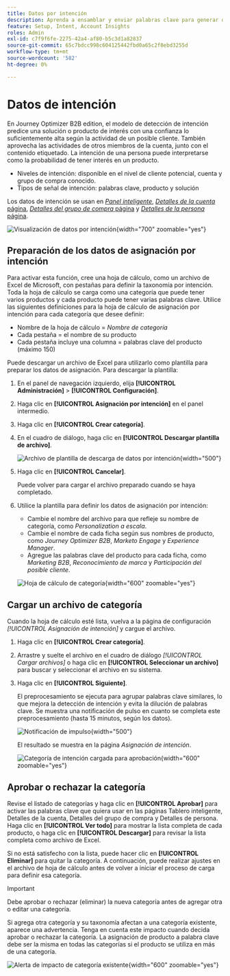 ```yaml
---
title: Datos por intención
description: Aprenda a ensamblar y enviar palabras clave para generar datos de intención para Journey Optimizer B2B edition.
feature: Setup, Intent, Account Insights
roles: Admin
exl-id: c7f9f6fe-2275-42a4-af80-b5c3d1a82837
source-git-commit: 65c7bdcc998c604125442fbd0a65c2f8ebd3255d
workflow-type: tm+mt
source-wordcount: '582'
ht-degree: 0%

---
```


# Datos de intención

En Journey Optimizer B2B edition, el modelo de detección de intención predice una solución o producto de interés con una confianza lo suficientemente alta según la actividad de un posible cliente. También aprovecha las actividades de otros miembros de la cuenta, junto con el contenido etiquetado. La intención de una persona puede interpretarse como la probabilidad de tener interés en un producto.

* Niveles de intención: disponible en el nivel de cliente potencial, cuenta y grupo de compra conocido.
* Tipos de señal de intención: palabras clave, producto y solución

Los datos de intención se usan en [_Panel inteligente_](../dashboards/intelligent-dashboard.md), [_Detalles de la cuenta_ página](../accounts/account-details.md), [_Detalles del grupo de compra_ página](../buying-groups/buying-group-details.md) y [_Detalles de la persona_ página](../accounts/person-details.md).

![Visualización de datos por intención](../data/assets/intent-data-visualization.png){width="700" zoomable="yes"}

## Preparación de los datos de asignación por intención

Para activar esta función, cree una hoja de cálculo, como un archivo de Excel de Microsoft, con pestañas para definir la taxonomía por intención. Toda la hoja de cálculo se carga como una categoría que puede tener varios productos y cada producto puede tener varias palabras clave. Utilice las siguientes definiciones para la hoja de cálculo de asignación por intención para cada categoría que desee definir:

* Nombre de la hoja de cálculo = _Nombre de categoría_
* Cada pestaña = el nombre de su producto
* Cada pestaña incluye una columna = palabras clave del producto (máximo 150)

Puede descargar un archivo de Excel para utilizarlo como plantilla para preparar los datos de asignación. Para descargar la plantilla:

1. En el panel de navegación izquierdo, elija **[!UICONTROL Administración]** > **[!UICONTROL Configuración]**.

1. Haga clic en **[!UICONTROL Asignación por intención]** en el panel intermedio.

1. Haga clic en **[!UICONTROL Crear categoría]**.

1. En el cuadro de diálogo, haga clic en **[!UICONTROL Descargar plantilla de archivo]**.

   ![Archivo de plantilla de descarga de datos por intención](./assets/intent-data-upload-files.png){width="500"}

1. Haga clic en **[!UICONTROL Cancelar]**.

   Puede volver para cargar el archivo preparado cuando se haya completado.

1. Utilice la plantilla para definir los datos de asignación por intención:

   * Cambie el nombre del archivo para que refleje su nombre de categoría, como _Personalization a escala_.
   * Cambie el nombre de cada ficha según sus nombres de producto, como _Journey Optimizer B2B_, _Marketo Engage_ y _Experience Manager_.
   * Agregue las palabras clave del producto para cada ficha, como _Marketing B2B_, _Reconocimiento de marca_ y _Participación del posible cliente_.

   ![Hoja de cálculo de categoría](./assets/intent-category-spreadsheet.png){width="600" zoomable="yes"}

## Cargar un archivo de categoría

Cuando la hoja de cálculo esté lista, vuelva a la página de configuración _[!UICONTROL Asignación de intención]_ y cargue el archivo.

1. Haga clic en **[!UICONTROL Crear categoría]**.

1. Arrastre y suelte el archivo en el cuadro de diálogo _[!UICONTROL Cargar archivos]_ o haga clic en **[!UICONTROL Seleccionar un archivo]** para buscar y seleccionar el archivo en su sistema.

1. Haga clic en **[!UICONTROL Siguiente]**.

   El preprocesamiento se ejecuta para agrupar palabras clave similares, lo que mejora la detección de intención y evita la dilución de palabras clave. Se muestra una notificación de pulso en cuanto se completa este preprocesamiento (hasta 15 minutos, según los datos).

   ![Notificación de impulso](./assets/intent-data-upload-files-pre-process.png){width="500"}

   El resultado se muestra en la página _Asignación de intención_.

   ![Categoría de intención cargada para aprobación](./assets/intent-data-category-approve.png){width="600" zoomable="yes"}

## Aprobar o rechazar la categoría

Revise el listado de categorías y haga clic en **[!UICONTROL Aprobar]** para activar las palabras clave que quiera usar en las páginas Tablero inteligente, Detalles de la cuenta, Detalles del grupo de compra y Detalles de persona. Haga clic en **[!UICONTROL Ver todo]** para mostrar la lista completa de cada producto, o haga clic en **[!UICONTROL Descargar]** para revisar la lista completa como archivo de Excel.

Si no está satisfecho con la lista, puede hacer clic en **[!UICONTROL Eliminar]** para quitar la categoría. A continuación, puede realizar ajustes en el archivo de hoja de cálculo antes de volver a iniciar el proceso de carga para definir esa categoría.

>[!IMPORTANT]
>
>Debe aprobar o rechazar (eliminar) la nueva categoría antes de agregar otra o editar una categoría.

Si agrega otra categoría y su taxonomía afectan a una categoría existente, aparece una advertencia. Tenga en cuenta este impacto cuando decida aprobar o rechazar la categoría. La asignación de producto a palabra clave debe ser la misma en todas las categorías si el producto se utiliza en más de una categoría.

![Alerta de impacto de categoría existente](./assets/intent-data-category-overlap.png){width="600" zoomable="yes"}
